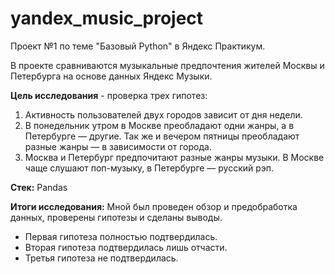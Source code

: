 # yandex_music_project
Проект №1 по теме "Базовый Python" в Яндекс Практикум.

В проекте сравниваются музыкальные предпочтения жителей Москвы и Петербурга на основе данных Яндекс Музыки. 

**Цель исследования** - проверка трех гипотез: 
1. Активность пользователей двух городов зависит от дня недели.
2. В понедельник утром в Москве преобладают одни жанры, а в Петербурге — другие. Так же и вечером пятницы преобладают разные жанры — в зависимости от города.
3. Москва и Петербург предпочитают разные жанры музыки. В Москве чаще слушают поп-музыку, в Петербурге — русский рэп.

**Стек:**
Pandas

**Итоги исследования:**
Мной был проведен обзор и предобработка данных, проверены гипотезы и сделаны выводы. 

- Первая гипотеза полностью подтвердилась.
- Вторая гипотеза подтвердилась лишь отчасти.
- Третья гипотеза не подтвердилась.
